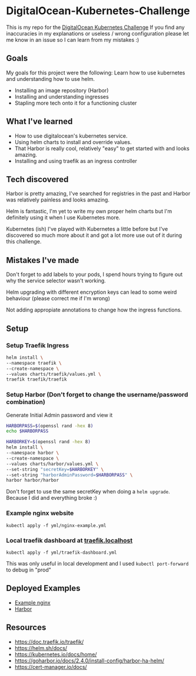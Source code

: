 # DigitalOcean-Kubernetes-Challenge
This is my repo for the [DigitalOcean Kubernetes Challenge](https://www.digitalocean.com/community/pages/kubernetes-challenge)
If you find any inaccuracies in my explanations or useless / wrong configuration please let me know in an issue so I can learn from my mistakes :)



## Goals
My goals for this project were the following:
Learn how to use kubernetes and understanding how to use helm.

- Installing an image repository (Harbor)
- Installing and understanding ingresses
- Stapling more tech onto it for a functioning cluster

## What I've learned
- How to use digitalocean's kubernetes service.
- Using helm charts to install and override values.
- That Harbor is really cool, relatively "easy" to get started with and looks amazing.
- Installing and using traefik as an ingress controller

## Tech discovered
Harbor is pretty amazing, I've searched for registries in the past and Harbor was relatively painless and looks amazing.

Helm is fantastic, I'm yet to write my own proper helm charts but I'm definitely using it when I use Kubernetes more.

Kubernetes (ish) I've played with Kubernetes a little before but I've discovered so much more about it and got a lot more use out of it during this challenge.

## Mistakes I've made
Don't forget to add labels to your pods, I spend hours trying to figure out why the service selector wasn't working.

Helm upgrading with different encryption keys can lead to some weird behaviour (please correct me if I'm wrong)

Not adding appropiate annotations to change how the ingress functions.


## Setup

### Setup Traefik Ingress
```sh
helm install \
--namespace traefik \
--create-namespace \
--values charts/traefik/values.yml \
traefik traefik/traefik
```

### Setup Harbor (Don't forget to change the username/password combination)

Generate Initial Admin password and view it
```sh
HARBORPASS=$(openssl rand -hex 8)
echo $HARBORPASS
```

```sh
HARBORKEY=$(openssl rand -hex 8)
helm install \
--namespace harbor \
--create-namespace \
--values charts/harbor/values.yml \
--set-string "secretKey=$HARBORKEY" \
--set-string "harborAdminPassword=$HARBORPASS" \
harbor harbor/harbor
```

Don't forget to use the same secretKey when doing a `helm upgrade`. Because I did and everything broke :)

### Example nginx website
`kubectl apply -f yml/nginx-example.yml`

### Local traefik dashboard at [traefik.localhost](http://traefik.localhost/dashboard/)
`kubectl apply -f yml/traefik-dashboard.yml`

This was only useful in local development and I used `kubectl port-forward` to debug in "prod"

## Deployed Examples
- [Example nginx](https://nginx.do.tortle.tech)
- [Harbor](https://harbor.do.tortle.tech)

## Resources

- https://doc.traefik.io/traefik/
- https://helm.sh/docs/
- https://kubernetes.io/docs/home/
- https://goharbor.io/docs/2.4.0/install-config/harbor-ha-helm/
- https://cert-manager.io/docs/